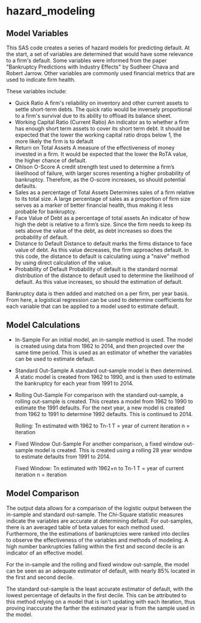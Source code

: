 # hazard_modeling
## Model Variables

This SAS code creates a series of hazard models for predicting default. At the start, a set of variables are determined that would have some relevance to a firm's default. Some variables were informed from the paper "Bankruptcy Predictions with Industry Effects" by Sudheer Chava and Robert Jarrow. Other variables are commonly used financial metrics that are used to indicate firm health.

These variables include:

- Quick Ratio
    A firm's reliability on inventory and other current assets to settle short-term debts. The quick ratio would be inversely proportional to a firm's survival due to its ability to offload its balance sheet.
- Working Capital Ratio (Current Ratio)
    An indicator as to whether a firm has enough short term assets to cover its short term debt. It should be expected that the lower the working capital ratio drops below 1, the more likely the firm is to default
- Return on Total Assets
    A measure of the effectiveness of money invested in a firm. It would be expected that the lower the RoTA value, the higher chance of default.
- Ohlson O-Score
    A credit strength test used to determine a firm’s likelihood of failure, with larger scores resenting a higher probability of bankruptcy. Therefore, as the O-score increases, so should potential defaults.
- Sales as a percentage of Total Assets
    Determines sales of a firm relative to its total size. A large percentage of sales as a proportion of firm size serves as a marker of better financial health, thus making it less probable for bankruptcy.
- Face Value of Debt as a percentage of total assets
    An indicator of how high the debt is relative to a firm’s size. Since the firm needs to keep its sets above the value of the debt, as debt increases so does the probability of default.
- Distance to Default
    Distance to default marks the firms distance to face value of debt. As this value decreases, the firm approaches default. In this code, the distance to default is calculating using a "naive" method by using direct calculation of the value.
- Probability of Default
    Probability of default is the standard normal distribution of the distance to default used to determine the likelihood of default. As this value increases, so should the estimation of default.

Bankruptcy data is then added and matched on a per firm, per year basis. From here, a logistical regression can be used to determine coefficients for each variable that can be applied to a model used to estimate default.

## Model Calculations

- In-Sample
    For an initial model, an in-sample method is used. The model is created using data from 1962 to 2014, and then projected over the same time period. This is used as an estimator of whether the variables can be used to estimate default.

- Standard Out-Sample
    A standard out-sample model is then determined. A static model is created from 1962 to 1990, and is then used to estimate the bankruptcy for each year from 1991 to 2014.

- Rolling Out-Sample
    For comparison with the standard out-sample, a rolling out-sample is created. This creates a model from 1962 to 1990 to estimate the 1991 defaults. For the next year, a new model is created from 1962 to 1991 to determine 1992 defaults. This is continued to 2014.

    Rolling:
        Tn estimated with 1962 to Tn-1
        T = year of current iteration
        n = iteration

- Fixed Window Out-Sample
    For another comparison, a fixed window out-sample model is created. This is created using a rolling 28 year window to estimate defaults from 1991 to 2014.

    Fixed Window:
        Tn estimated with 1962+n to Tn-1
        T = year of current iteration
        n = iteration

## Model Comparison

The output data allows for a comparison of the logistic output between the in-sample and standard out-sample. The Chi-Square statistic measures indicate the variables are accurate at determining default. For out-samples, there is an averaged table of beta values for each method used. Furthermore, the the estimations of bankruptcies were ranked into deciles to observe the effectiveness of the variables and methods of modeling. A high number bankruptcies falling within the first and second decile is an indicator of an effective model.

For the in-sample and the rolling and fixed window out-sample, the model can be seen as an adequate estimator of default, with nearly 85% located in the first and second decile.

The standard out-sample is the least accurate estimator of default, with the lowest percentage of defaults in the first decile. This can be attributed to this method relying on a model that is isn't updating with each iteration, thus proving inaccurate the farther the estimated year is from the sample used in the model.
